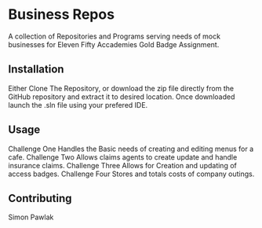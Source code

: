 # Business Repos

A collection of Repositories and Programs serving needs of mock businesses for Eleven Fifty Accademies Gold Badge Assignment.

## Installation

Either Clone The Repository, or download the zip file directly from the GitHub repository and extract it to desired location. Once downloaded launch the .sln file using your prefered IDE.


## Usage

Challenge One Handles the Basic needs of creating and editing menus for a cafe.
Challenge Two Allows claims agents to create update and handle insurance claims.
Challenge Three Allows for Creation and updating of access badges.
Challenge Four Stores and totals costs of company outings.

## Contributing
Simon Pawlak
